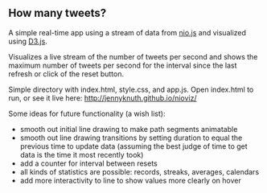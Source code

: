 ## How many tweets?

A simple real-time app using a stream of data from [nio.js](https://github.com/nioinnovation/nio.js) and visualized using [D3.js](http://d3js.org/).

Visualizes a live stream of the number of tweets per second and shows the maximum number of tweets per second 
for the interval since the last refresh or click of the reset button. 

Simple directory with index.html, style.css, and app.js. Open index.html to run, or see it live here: http://jennyknuth.github.io/nioviz/

Some ideas for future functionality (a wish list): 
  - smooth out initial line drawing to make path segments animatable
  - smooth out line drawing transitions by setting duration to equal the previous time to update data (assuming the best judge of time to get data is the time it most recently took)
  - add a counter for interval between resets
  - all kinds of statistics are possible: records, streaks, averages, calendars
  - add more interactivity to line to show values more clearly on hover

